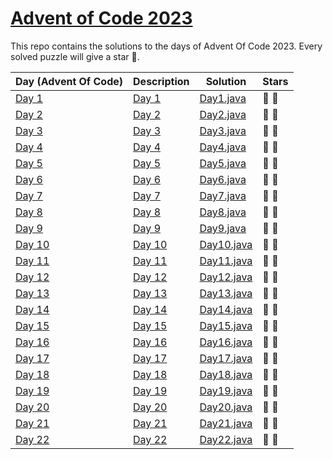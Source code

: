 # [Advent of Code 2023](https://adventofcode.com/2023)

This repo contains the solutions to the days of Advent Of Code 2023.
Every solved puzzle will give a star 🌟.

| Day (Advent Of Code)                           | Description                                       | Solution                                               | Stars |
|------------------------------------------------|---------------------------------------------------|--------------------------------------------------------|-------|
| [Day 1](https://adventofcode.com/2023/day/1)   | [Day 1](src/main/resources/day1/description.md)   | [Day1.java](src/main/java/com/rips7/day/Day1.java)     | 🌟 🌟 |
| [Day 2](https://adventofcode.com/2023/day/2)   | [Day 2](src/main/resources/day2/description.md)   | [Day2.java](src/main/java/com/rips7/day/Day2.java)     | 🌟 🌟 |       
| [Day 3](https://adventofcode.com/2023/day/3)   | [Day 3](src/main/resources/day3/description.md)   | [Day3.java](src/main/java/com/rips7/day/Day3.java)     | 🌟 🌟 |       
| [Day 4](https://adventofcode.com/2023/day/4)   | [Day 4](src/main/resources/day4/description.md)   | [Day4.java](src/main/java/com/rips7/day/Day4.java)     | 🌟 🌟 |       
| [Day 5](https://adventofcode.com/2023/day/5)   | [Day 5](src/main/resources/day5/description.md)   | [Day5.java](src/main/java/com/rips7/day/Day5.java)     | 🌟 🌟 |       
| [Day 6](https://adventofcode.com/2023/day/6)   | [Day 6](src/main/resources/day6/description.md)   | [Day6.java](src/main/java/com/rips7/day/Day6.java)     | 🌟 🌟 |       
| [Day 7](https://adventofcode.com/2023/day/7)   | [Day 7](src/main/resources/day7/description.md)   | [Day7.java](src/main/java/com/rips7/day/Day7.java)     | 🌟 🌟 |       
| [Day 8](https://adventofcode.com/2023/day/8)   | [Day 8](src/main/resources/day8/description.md)   | [Day8.java](src/main/java/com/rips7/day/Day8.java)     | 🌟 🌟 |       
| [Day 9](https://adventofcode.com/2023/day/9)   | [Day 9](src/main/resources/day9/description.md)   | [Day9.java](src/main/java/com/rips7/day/Day9.java)     | 🌟 🌟 |       
| [Day 10](https://adventofcode.com/2023/day/10) | [Day 10](src/main/resources/day10/description.md) | [Day10.java](src/main/java/com/rips7/day/Day10.java)   | 🌟 🌟 |       
| [Day 11](https://adventofcode.com/2023/day/11) | [Day 11](src/main/resources/day11/description.md) | [Day11.java](src/main/java/com/rips7/day/Day11.java)   | 🌟 🌟 |       
| [Day 12](https://adventofcode.com/2023/day/12) | [Day 12](src/main/resources/day12/description.md) | [Day12.java](src/main/java/com/rips7/day/Day12.java)   | 🌟 🌟 |       
| [Day 13](https://adventofcode.com/2023/day/13) | [Day 13](src/main/resources/day13/description.md) | [Day13.java](src/main/java/com/rips7/day/Day13.java)   | 🌟 🌟 |       
| [Day 14](https://adventofcode.com/2023/day/14) | [Day 14](src/main/resources/day14/description.md) | [Day14.java](src/main/java/com/rips7/day/Day14.java)   | 🌟 🌟 |       
| [Day 15](https://adventofcode.com/2023/day/15) | [Day 15](src/main/resources/day15/description.md) | [Day15.java](src/main/java/com/rips7/day/Day15.java)   | 🌟 🌟 |       
| [Day 16](https://adventofcode.com/2023/day/16) | [Day 16](src/main/resources/day16/description.md) | [Day16.java](src/main/java/com/rips7/day/Day16.java)   | 🌟 🌟 |       
| [Day 17](https://adventofcode.com/2023/day/17) | [Day 17](src/main/resources/day17/description.md) | [Day17.java](src/main/java/com/rips7/day/Day17.java)   | 🌟 🌟 |       
| [Day 18](https://adventofcode.com/2023/day/18) | [Day 18](src/main/resources/day18/description.md) | [Day18.java](src/main/java/com/rips7/day/Day18.java)   | 🌟 🌟 |       
| [Day 19](https://adventofcode.com/2023/day/19) | [Day 19](src/main/resources/day19/description.md) | [Day19.java](src/main/java/com/rips7/day/Day19.java)   | 🌟 🌟 |       
| [Day 20](https://adventofcode.com/2023/day/20) | [Day 20](src/main/resources/day20/description.md) | [Day20.java](src/main/java/com/rips7/day/Day20.java)   | 🌟 🌟 |       
| [Day 21](https://adventofcode.com/2123/day/21) | [Day 21](src/main/resources/day21/description.md) | [Day21.java](src/main/java/com/rips7/day/Day21.java)   | 🌟 🌟 |       
| [Day 22](https://adventofcode.com/2223/day/22) | [Day 22](src/main/resources/day22/description.md) | [Day22.java](src/main/java/com/rips7/day/Day22.java)   | 🌟 🌟 |%       